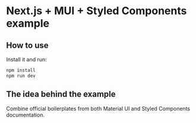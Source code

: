 # Next.js + MUI + Styled Components example

## How to use

Install it and run:

```sh
npm install
npm run dev
```

## The idea behind the example

Combine official boilerplates from both Material UI and Styled Components documentation.

